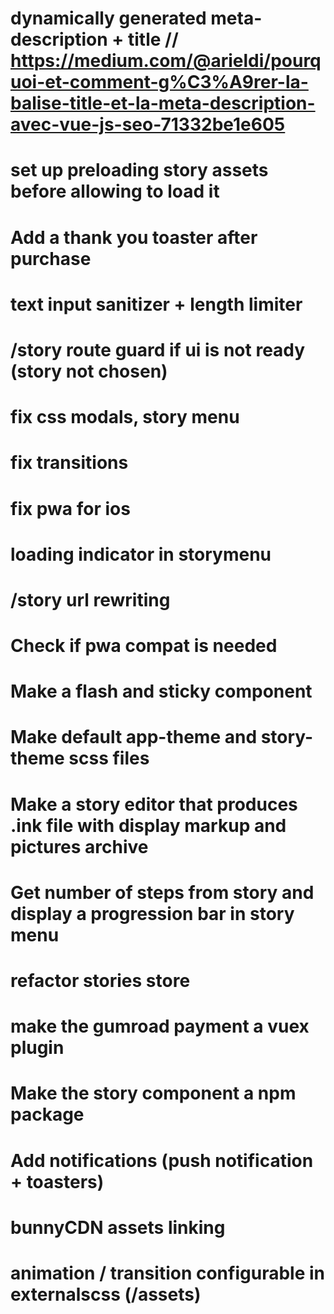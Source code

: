 # dynamically generated meta-description + title // https://medium.com/@arieldi/pourquoi-et-comment-g%C3%A9rer-la-balise-title-et-la-meta-description-avec-vue-js-seo-71332be1e605
# set up preloading story assets before allowing to load it
# Add a thank you toaster after purchase
# text input sanitizer + length limiter
# /story route guard if ui is not ready (story not chosen)
# fix css modals, story menu
# fix transitions
# fix pwa for ios
# loading indicator in storymenu
# /story url rewriting
# Check if pwa compat is needed
# Make a flash and sticky component
# Make default app-theme and story-theme scss files
# Make a story editor that produces .ink file with display markup and pictures archive
# Get number of steps from story and display a progression bar in story menu
# refactor stories store
# make the gumroad payment a vuex plugin
# Make the story component a npm package
# Add notifications (push notification + toasters)
# bunnyCDN assets linking
# animation / transition configurable in externalscss (/assets)